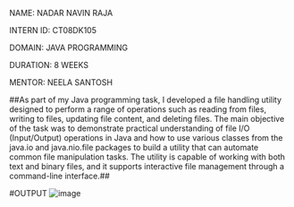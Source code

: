 NAME: NADAR NAVIN RAJA

INTERN ID: CT08DK105

DOMAIN: JAVA PROGRAMMING

DURATION: 8 WEEKS

MENTOR: NEELA SANTOSH

##As part of my Java programming task, I developed a file handling utility designed to perform a range of operations such as reading from files, writing to files, updating file content, and deleting files. The main objective of the task was to demonstrate practical understanding of file I/O (Input/Output) operations in Java and how to use various classes from the java.io and java.nio.file packages to build a utility that can automate common file manipulation tasks. The utility is capable of working with both text and binary files, and it supports interactive file management through a command-line interface.##

#OUTPUT
![image](https://github.com/user-attachments/assets/cb13d39c-ce50-43d2-a77a-634bce16e9bd)

